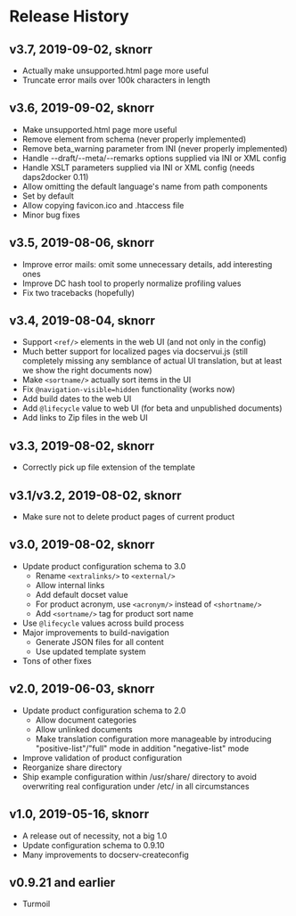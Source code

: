 # Release History

## v3.7, 2019-09-02, sknorr

- Actually make unsupported.html page more useful
- Truncate error mails over 100k characters in length


## v3.6, 2019-09-02, sknorr

- Make unsupported.html page more useful
- Remove <styleroot/> element from schema (never properly implemented)
- Remove beta_warning parameter from INI (never properly implemented)
- Handle --draft/--meta/--remarks options supplied via INI or XML
  config
- Handle XSLT parameters supplied via INI or XML config
  (needs daps2docker 0.11)
- Allow omitting the default language's name from path components
- Set <link rel=canonical> by default
- Allow copying favicon.ico and .htaccess file
- Minor bug fixes


## v3.5, 2019-08-06, sknorr

- Improve error mails: omit some unnecessary details, add interesting
  ones
- Improve DC hash tool to properly normalize profiling values
- Fix two tracebacks (hopefully)


## v3.4, 2019-08-04, sknorr

- Support `<ref/>` elements in the web UI (and not only in the config)
- Much better support for localized pages via docservui.js (still
  completely missing any semblance of actual UI translation, but at
  least we show the right documents now)
- Make `<sortname/>` actually sort items in the UI
- Fix `@navigation-visible=hidden` functionality (works now)
- Add build dates to the web UI
- Add `@lifecycle` value to web UI (for beta and unpublished documents)
- Add links to Zip files in the web UI


## v3.3, 2019-08-02, sknorr

- Correctly pick up file extension of the template


## v3.1/v3.2, 2019-08-02, sknorr

- Make sure not to delete product pages of current product


## v3.0, 2019-08-02, sknorr

- Update product configuration schema to 3.0
  - Rename `<extralinks/>` to `<external/>`
  - Allow internal links
  - Add default docset value
  - For product acronym, use `<acronym/>` instead of `<shortname/>`
  - Add `<sortname/>` tag for product sort name
- Use `@lifecycle` values across build process
- Major improvements to build-navigation
  - Generate JSON files for all content
  - Use updated template system
- Tons of other fixes


## v2.0, 2019-06-03, sknorr

- Update product configuration schema to 2.0
  - Allow document categories
  - Allow unlinked documents
  - Make translation configuration more manageable by introducing
    "positive-list"/"full" mode in addition "negative-list" mode
- Improve validation of product configuration
- Reorganize share directory
- Ship example configuration within /usr/share/ directory to avoid
  overwriting real configuration under /etc/ in all circumstances


## v1.0, 2019-05-16, sknorr

- A release out of necessity, not a big 1.0
- Update configuration schema to 0.9.10
- Many improvements to docserv-createconfig


## v0.9.21 and earlier

- Turmoil
